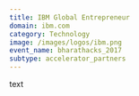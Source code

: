```yaml
---
title: IBM Global Entrepreneur
domain: ibm.com
category: Technology
image: /images/logos/ibm.png
event_name: bharathacks_2017
subtype: accelerator_partners
---
```


text